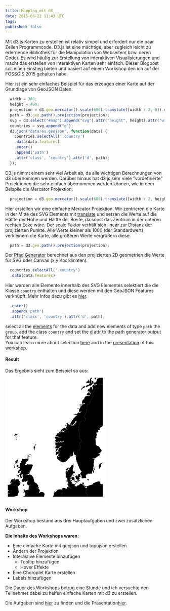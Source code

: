 ```yaml
---
title: Mapping mit d3
date: 2015-06-22 11:43 UTC
tags:
published: false
---
```

Mit d3.js Karten zu erstellen ist relativ simpel und erfordert nur ein paar Zeilen Programmcode.
D3.js ist eine mächtige, aber zugleich leicht zu erlernende Bibliothek für die Manipulation von Webseiten( bzw. deren Code). Es wird häufig zur Erstellung von interaktiven Visualisierungen und macht das erstellen von interaktiven Karten sehr einfach.
Dieser Blogpost soll einen Einstieg bieten und basiert auf einem Workshop den ich auf der FOSSGIS 2015 gehalten habe.

Hier ist ein sehr einfaches Beispiel für das erzeugen einer Karte auf der Grundlage von GeoJSON Daten:

```js
  width = 300;
  height = 400;
  projection = d3.geo.mercator().scale(600).translate([width / 2, 0]).center([5, 70]);
  path = d3.geo.path().projection(projection);
  svg = d3.select("#map").append("svg").attr("height", height).attr("width", width);
  countries = svg.append("g");
  d3.json("data/eu.geojson", function(data) {
    countries.selectAll('.country')
    .data(data.features)
    .enter()
    .append('path')
    .attr('class', 'country').attr('d', path);
  });
```

D3.js nimmt einem sehr viel Arbeit ab, da alle wichtigen Berechnungen von d3 übernommen werden. Darüber hinaus hat d3.js sehr viele "vordefnierte" Projektionen die sehr einfach übernommen werden können, wie in dem Beispile die Mercator Projektion.

```js
  projection = d3.geo.mercator().scale(600).translate([width / 2, height / 2]).center([5, 70]);
```
Hier erstellen wir eine einfache Mercator Projektion. Wir zentrieren die Karte in der Mitte des SVG Elements mit [translate](https://github.com/mbostock/d3/wiki/Geo-Projections#translate) und setzen die Werte auf die Hälfte der Höhe und Hälfte der Breite, da sonst das Zentrum in der unteren rechten Ecke wäre. Der [scale](https://github.com/mbostock/d3/wiki/Geo-Projections#scale) Faktor verhält sich linear zur Distanz der projizierten Punkte. Alle Werte kleiner als 1000 (der Standardwert) verkleinern die Karte, alle größeren Werte vergrößern diese.

```js
  path = d3.geo.path().projection(projection);
```
Der [Pfad Generator](https://github.com/mbostock/d3/wiki/Geo-Paths) berechnet aus den projizierten 2D geometrien die Werte für SVG oder Canvas (x,y Koordinaten).

```js
  countries.selectAll('.country')
  .data(data.features)
```
Hier werden alle Elemente innerhalb des SVG Elementes selektiert die die Klasse `country` enthalten und diese werden mit den GeoJSON Features verknüpft.
Mehr Infos dazu gibt es [hier](http://bost.ocks.org/mike/selection/).

```js
  .enter()
  .append('path')
  .attr('class', 'country').attr('d', path);
```
select all the [elements](https://github.com/mbostock/d3/wiki/Selections#enter) for the data and add new elements of type `path` the `group`, add the class `country` and set the [d](https://developer.mozilla.org/en-US/docs/Web/SVG/Attribute/d) attr to the path generator output for that feature.  
You can learn more about selection [here](http://bost.ocks.org/mike/selection/) and in the [presentation](http://civicvision.de/mapping_in_d3) of this workshop.
#### Result
Das Ergebnis sieht zum Beispiel so aus:

![Result](2015-06-16-mapping-mit-d3/result.png)
#### Workshop
Der Workshop bestand aus drei Hauptaufgaben und zwei zusätzlichen Aufgaben.

__Die Inhalte des Workshops waren:__  

  - Eine einfache Karte mit geojson und topojson erstellen
  - Ändern der Projektion
  - Interaktive Elemente hinzufügen
    - Tooltip hinzufügen
    - Hover Effekte
  - Eine Choroplet Karte erstellen
  - Labels hinzufügen

Die Dauer des Workshops betrug eine Stunde und ich versuchte den Teilnehmer dabei zu helfen einfache Karten mit d3 zu erstellen.

Die Aufgaben sind [hier](https://github.com/CivicVision/mapping_in_d3/tree/master/challenges) zu finden und die Präsentation[hier](http://civicvision.de/mapping_in_d3).

